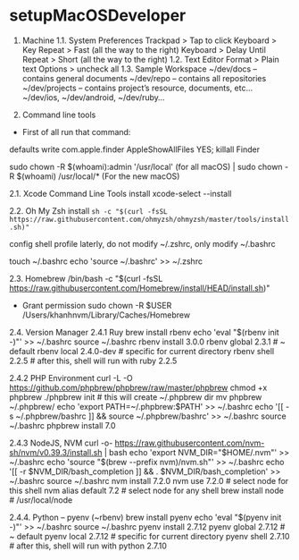 # setupMacOSDeveloper
1. Machine
1.1. System Preferences
Trackpad > Tap to click
Keyboard > Key Repeat > Fast (all the way to the right)
Keyboard > Delay Until Repeat > Short (all the way to the right)
1.2. Text Editor
Format > Plain text
Options > uncheck all
1.3. Sample Workspace
~/dev/docs – contains general documents
~/dev/repo – contains all repositories
~/dev/projects – contains project’s resource, documents, etc…
~/dev/ios, ~/dev/android, ~/dev/ruby…

2. Command line tools
* First of all run that command:

defaults write com.apple.finder AppleShowAllFiles YES; killall Finder

sudo chown -R $(whoami):admin '/usr/local' (for all macOS) | sudo chown -R $(whoami) /usr/local/* (For the new macOS)

2.1. Xcode Command Line Tools
install
xcode-select --install

2.2. Oh My Zsh
install
`sh -c "$(curl -fsSL https://raw.githubusercontent.com/ohmyzsh/ohmyzsh/master/tools/install.sh)"`

config shell profile
laterly, do not modify ~/.zshrc, only modify ~/.bashrc

touch ~/.bashrc
echo 'source ~/.bashrc' >> ~/.zshrc

2.3. Homebrew
/bin/bash -c "$(curl -fsSL https://raw.githubusercontent.com/Homebrew/install/HEAD/install.sh)"

- Grant permission
sudo chown -R $USER /Users/khanhnvm/Library/Caches/Homebrew

2.4. Version Manager
2.4.1 Ruy
brew install rbenv
echo 'eval "$(rbenv init -)"' >> ~/.bashrc
source ~/.bashrc
rbenv install 3.0.0
rbenv global 2.3.1        # ~ default
rbenv local 2.4.0-dev     # specific for current directory
rbenv shell 2.2.5        # after this, shell will run with ruby 2.2.5

2.4.2 PHP Environment
curl -L -O https://github.com/phpbrew/phpbrew/raw/master/phpbrew
chmod +x phpbrew
./phpbrew init        # this will create ~/.phpbrew dir
mv phpbrew ~/.phpbrew/
echo 'export PATH=~/.phpbrew:$PATH' >> ~/.bashrc
echo '[[ -s ~/.phpbrew/bashrc ]] && source ~/.phpbrew/bashrc' >> ~/.bashrc
source ~/.bashrc
phpbrew install 7.0

2.4.3 NodeJS, NVM
curl -o- https://raw.githubusercontent.com/nvm-sh/nvm/v0.39.3/install.sh | bash
echo 'export NVM_DIR="$HOME/.nvm"' >> ~/.bashrc
echo 'source "$(brew --prefix nvm)/nvm.sh"' >> ~/.bashrc
echo '[[ -r $NVM_DIR/bash_completion ]] && . $NVM_DIR/bash_completion' >> ~/.bashrc
source ~/.bashrc
nvm install 7.2.0
nvm use 7.2.0                # select node for this shell
nvm alias default 7.2            # select node for any shell
brew install node            # /usr/local/node

2.4.4. Python – pyenv (~rbenv)
brew install pyenv
echo 'eval "$(pyenv init -)"' >> ~/.bashrc
source ~/.bashrc
pyenv install 2.7.12
pyenv global 2.7.12        # ~ default
pyenv local 2.7.12         # specific for current directory
pyenv shell 2.7.10        # after this, shell will run with python 2.7.10
